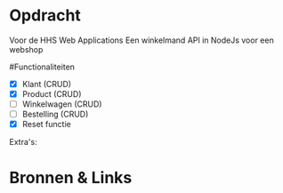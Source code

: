 # Opdracht
Voor de HHS Web Applications
Een winkelmand API in NodeJs voor een webshop

#Functionaliteiten
- [X] Klant (CRUD)
- [X] Product (CRUD)
- [ ] Winkelwagen (CRUD)
- [ ] Bestelling (CRUD)
- [X] Reset functie

Extra's:

# Bronnen & Links
